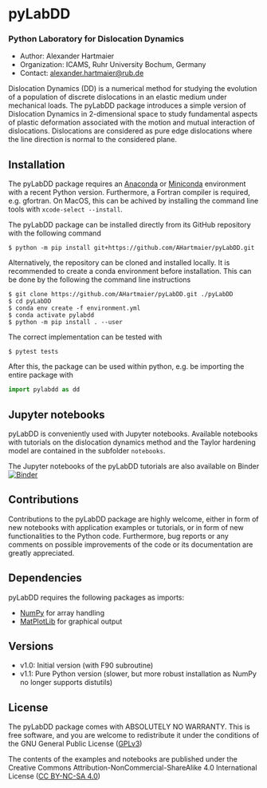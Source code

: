 # pyLabDD

### Python Laboratory for Dislocation Dynamics

  - Author: Alexander Hartmaier
  - Organization: ICAMS, Ruhr University Bochum, Germany
  - Contact: <alexander.hartmaier@rub.de>

Dislocation Dynamics (DD) is a numerical method for studying
the evolution of a population of discrete dislocations in an elastic medium under mechanical loads. The pyLabDD package
introduces a simple version of Dislocation Dynamics in 2-dimensional space to study 
fundamental aspects of plastic deformation associated with the motion and mutual interaction of dislocations. Dislocations are considered as pure edge dislocations where the line direction is normal to the considered plane.

## Installation

The pyLabDD package requires an [Anaconda](https://www.anaconda.com/products/individual) or [Miniconda](https://docs.conda.io/en/latest/miniconda.html) environment with a recent Python version. Furthermore, a Fortran compiler is required, e.g. gfortran. On MacOS, this can be achived by installing the command line tools with `xcode-select --install`. 

The pyLabDD package can be installed directly from its GitHub repository with the following command

```
$ python -m pip install git+https://github.com/AHartmaier/pyLabDD.git
```

Alternatively, the repository can be cloned and installed locally. It is recommended to create a conda environment before installation. This can be done by the following the command line instructions

```
$ git clone https://github.com/AHartmaier/pyLabDD.git ./pyLabDD
$ cd pyLabDD
$ conda env create -f environment.yml  
$ conda activate pylabdd
$ python -m pip install . --user
```

The correct implementation can be tested with

```
$ pytest tests
```

After this, the package can be used within python, e.g. be importing the entire package with

```python
import pylabdd as dd
```


## Jupyter notebooks

pyLabDD is conveniently used with Jupyter notebooks. 
Available notebooks with tutorials on the dislocation dynamics method and the Taylor hardening model are contained in the subfolder `notebooks`. 

The Jupyter notebooks of the pyLabDD tutorials are also available on Binder 
[![Binder](https://mybinder.org/badge_logo.svg)](https://mybinder.org/v2/gh/AHartmaier/pyLabDD.git/main)


## Contributions

Contributions to the pyLabDD package are highly welcome, either in form of new 
notebooks with application examples or tutorials, or in form of new functionalities 
to the Python code. Furthermore, bug reports or any comments on possible improvements of 
the code or its documentation are greatly appreciated.

## Dependencies

pyLabDD requires the following packages as imports:

 - [NumPy](http://numpy.scipy.org) for array handling
 - [MatPlotLib](https://matplotlib.org/) for graphical output

## Versions

 - v1.0: Initial version (with F90 subroutine)
 - v1.1: Pure Python version (slower, but more robust installation as NumPy no longer supports distutils)

## License

The pyLabDD package comes with ABSOLUTELY NO WARRANTY. This is free
software, and you are welcome to redistribute it under the conditions of
the GNU General Public License
([GPLv3](http://www.fsf.org/licensing/licenses/gpl.html))

The contents of the examples and notebooks are published under the 
Creative Commons Attribution-NonCommercial-ShareAlike 4.0 International License
([CC BY-NC-SA 4.0](http://creativecommons.org/licenses/by-nc-sa/4.0/))
